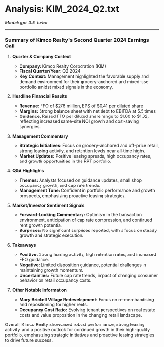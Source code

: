 # Analysis: KIM_2024_Q2.txt

*Model: gpt-3.5-turbo*

---

### Summary of Kimco Realty's Second Quarter 2024 Earnings Call

1. **Quarter & Company Context**
   - **Company:** Kimco Realty Corporation (KIM)
   - **Fiscal Quarter/Year:** Q2 2024
   - **Key Context:** Management highlighted the favorable supply and demand environment for their grocery-anchored and mixed-use portfolio amidst mixed signals in the economy.

2. **Headline Financial Results**
   - **Revenue:** FFO of $276 million, EPS of $0.41 per diluted share
   - **Margins:** Strong balance sheet with net debt to EBITDA at 5.5 times
   - **Guidance:** Raised FFO per diluted share range to $1.60 to $1.62, reflecting increased same-site NOI growth and cost-saving synergies.

3. **Management Commentary**
   - **Strategic Initiatives:** Focus on grocery-anchored and off-price retail, strong leasing activity, and retention levels near all-time highs.
   - **Market Updates:** Positive leasing spreads, high occupancy rates, and growth opportunities in the RPT portfolio.

4. **Q&A Highlights**
   - **Themes:** Analysts focused on guidance updates, small shop occupancy growth, and cap rate trends.
   - **Management Tone:** Confident in portfolio performance and growth prospects, emphasizing proactive leasing strategies.

5. **Market/Investor Sentiment Signals**
   - **Forward-Looking Commentary:** Optimism in the transaction environment, anticipation of cap rate compression, and continued rent growth potential.
   - **Surprises:** No significant surprises reported, with a focus on steady growth and strategic execution.

6. **Takeaways**
   - **Positive:** Strong leasing activity, high retention rates, and increased FFO guidance.
   - **Negative:** Limited disposition guidance, potential challenges in maintaining growth momentum.
   - **Uncertainties:** Future cap rate trends, impact of changing consumer behavior on retail occupancy costs.

7. **Other Notable Information**
   - **Mary Brickell Village Redevelopment:** Focus on re-merchandising and repositioning for higher rents.
   - **Occupancy Cost Ratio:** Evolving tenant perspectives on real estate costs and value proposition in the changing retail landscape.

Overall, Kimco Realty showcased robust performance, strong leasing activity, and a positive outlook for continued growth in their high-quality portfolio, emphasizing strategic initiatives and proactive leasing strategies to drive future success.